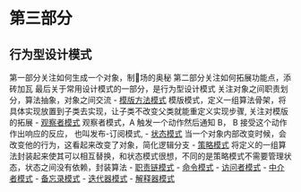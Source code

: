 # 第三部分
  ## 行为型设计模式
  第一部分关注如何生成一个对象，制🧱场的奥秘
  第二部分关注如何拓展功能点，添砖加瓦
  最后关于常用设计模式的一部分，是行为型设计模式
  关注对象之间职责划分，算法抽象，对象之间交流
    - [模版方法模式](/part3/templete.md)
      模版模式，定义一组算法骨架，将具体实现放置到子类去实现，让子类不改变父类就能重定义实现步骤,
      关注对模版的拓展
    - [观察者模式](/part3/Observer.md)
      观察者模式，A 触发一个动作然后通知 B， B 接受这个动作作出响应的反应， 也叫发布-订阅模式,
    - [状态模式](/part3/state.md)
      当一个对象内部改变时候，会改变他的行为，这看起来改变了对象，简化逻辑分支
    - [策略模式](/part3/strategy.ms)
      将定义的一组算法封装起来使其可以相互替换，和状态模式很想，不同的是策略模式不需要管理状态，状态之间没有依赖，封装算法
    - [职责链模式]()
    - [命令模式]()
    - [访问者模式]()
    - [中介者模式]()
    - [备忘录模式]()
    - [迭代器模式]()
    - [解释器模式]()
                                                                                                                                    